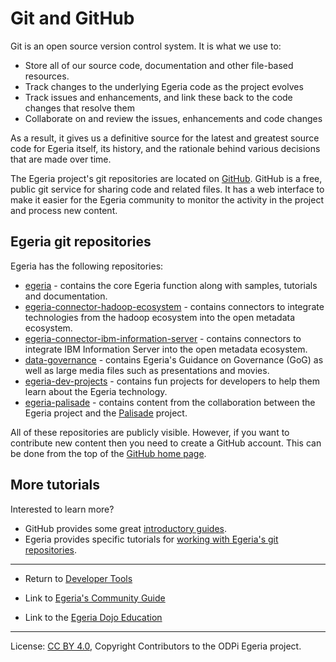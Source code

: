 <!-- SPDX-License-Identifier: CC-BY-4.0 -->
<!-- Copyright Contributors to the ODPi Egeria project 2020. -->

# Git and GitHub

Git is an open source version control system.  It is what we use to:

- Store all of our source code, documentation and other file-based resources.
- Track changes to the underlying Egeria code as the project evolves
- Track issues and enhancements, and link these back to the code changes that resolve them
- Collaborate on and review the issues, enhancements and code changes

As a result, it gives us a definitive source for the latest and greatest source code for
Egeria itself, its history, and the rationale behind various decisions that are made over
time.

The Egeria project's git repositories are located on [GitHub](https://github.com/odpi).
GitHub is a free, public git service for sharing code and related files.
It has a web interface to make it easier for the Egeria community to monitor
the activity in the project and process new content.

## Egeria git repositories

Egeria has the following repositories:

* [egeria](https://github.com/odpi/egeria) - contains the core Egeria function along with samples, tutorials and documentation.
* [egeria-connector-hadoop-ecosystem](https://github.com/odpi/egeria-connector-hadoop-ecosystem) - contains connectors to integrate
technologies from the hadoop ecosystem into the open metadata ecosystem.
* [egeria-connector-ibm-information-server](https://github.com/odpi/egeria-connector-ibm-information-server) - contains connectors to integrate IBM Information Server into the open metadata ecosystem.
* [data-governance](https://github.com/odpi/data-governance) - contains Egeria's Guidance on Governance (GoG) as well as
large media files such as presentations and movies.
* [egeria-dev-projects](https://github.com/odpi/egeria-dev-projects) - contains fun projects for developers to help them learn about the Egeria technology.
* [egeria-palisade](https://github.com/odpi/egeria-palisade) - contains content from the collaboration between
the Egeria project and the [Palisade](https://github.com/gchq/palisade) project.

All of these repositories are publicly visible.  However, if you want to contribute new content then you need
to create a GitHub account.  This can be done from the top of the [GitHub home page](https://github.com).


## More tutorials

Interested to learn more?
* GitHub provides some great [introductory guides](https://guides.github.com/introduction/git-handbook/).
* Egeria provides specific tutorials for [working with Egeria's git repositories](https://egeria-project.org/education/tutorials/git-and-git-hub-tutorial/overview/).

----
* Return to [Developer Tools](.)


* Link to [Egeria's Community Guide](https://egeria-project.org/guides/community/)
* Link to the [Egeria Dojo Education](https://egeria-project.org/education/egeria-dojo/)


----
License: [CC BY 4.0](https://creativecommons.org/licenses/by/4.0/),
Copyright Contributors to the ODPi Egeria project.
